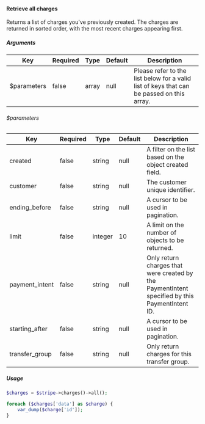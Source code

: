 #### Retrieve all charges

Returns a list of charges you've previously created. The charges are returned in sorted order, with the most recent charges appearing first.

##### Arguments

<table>
    <thead>
        <th>Key</th>
        <th>Required</th>
        <th>Type</th>
        <th>Default</th>
        <th>Description</th>
    </thead>
    <tbody>
        <tr>
            <td>$parameters</td>
            <td>false</td>
            <td>array</td>
            <td>null</td>
            <td>Please refer to the list below for a valid list of keys that can be passed on this array.</td>
        </tr>
    </tbody>
</table>

###### $parameters

<table>
    <thead>
        <th>Key</th>
        <th>Required</th>
        <th>Type</th>
        <th>Default</th>
        <th>Description</th>
    </thead>
    <tbody>
        <tr>
            <td>created</td>
            <td>false</td>
            <td>string</td>
            <td>null</td>
            <td>A filter on the list based on the object created field.</td>
        </tr>
        <tr>
            <td>customer</td>
            <td>false</td>
            <td>string</td>
            <td>null</td>
            <td>The customer unique identifier.</td>
        </tr>
        <tr>
            <td>ending_before</td>
            <td>false</td>
            <td>string</td>
            <td>null</td>
            <td>A cursor to be used in pagination.</td>
        </tr>
        <tr>
            <td>limit</td>
            <td>false</td>
            <td>integer</td>
            <td>10</td>
            <td>A limit on the number of objects to be returned.</td>
        </tr>
        <tr>
            <td>payment_intent</td>
            <td>false</td>
            <td>string</td>
            <td>null</td>
            <td>Only return charges that were created by the PaymentIntent specified by this PaymentIntent ID.</td>
        </tr>
        <tr>
            <td>starting_after</td>
            <td>false</td>
            <td>string</td>
            <td>null</td>
            <td>A cursor to be used in pagination.</td>
        </tr>
        <tr>
            <td>transfer_group</td>
            <td>false</td>
            <td>string</td>
            <td>null</td>
            <td>Only return charges for this transfer group.</td>
        </tr>
    </tbody>
</table>

##### Usage

```php
$charges = $stripe->charges()->all();

foreach ($charges['data'] as $charge) {
    var_dump($charge['id']);
}
```
